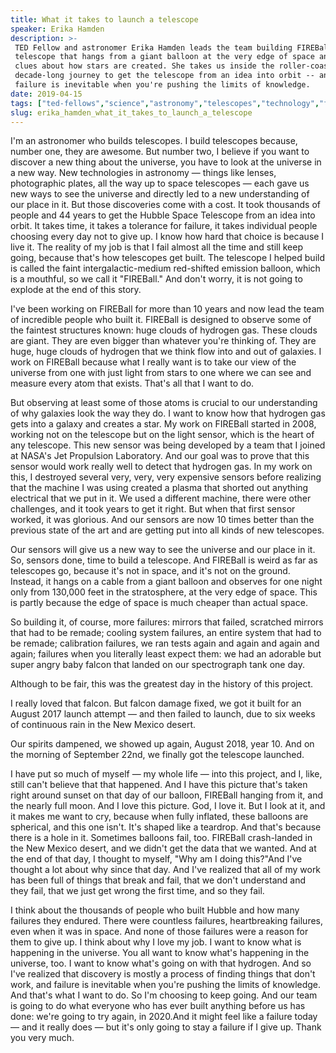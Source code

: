 ```yaml
---
title: What it takes to launch a telescope
speaker: Erika Hamden
description: >-
 TED Fellow and astronomer Erika Hamden leads the team building FIREBall, a
 telescope that hangs from a giant balloon at the very edge of space and looks for
 clues about how stars are created. She takes us inside the roller-coaster,
 decade-long journey to get the telescope from an idea into orbit -- and shows how
 failure is inevitable when you're pushing the limits of knowledge.
date: 2019-04-15
tags: ["ted-fellows","science","astronomy","telescopes","technology","failure","space","physics","universe","nasa","collaboration"]
slug: erika_hamden_what_it_takes_to_launch_a_telescope
---
```


I'm an astronomer who builds telescopes. I build telescopes because, number one, they are
awesome. But number two, I believe if you want to discover a new thing about the universe,
you have to look at the universe in a new way. New technologies in astronomy — things like
lenses, photographic plates, all the way up to space telescopes — each gave us new ways to
see the universe and directly led to a new understanding of our place in it. But those
discoveries come with a cost. It took thousands of people and 44 years to get the Hubble
Space Telescope from an idea into orbit. It takes time, it takes a tolerance for failure,
it takes individual people choosing every day not to give up. I know how hard that choice
is because I live it. The reality of my job is that I fail almost all the time and still
keep going, because that's how telescopes get built. The telescope I helped build is called
the faint intergalactic-medium red-shifted emission balloon, which is a mouthful, so we
call it "FIREBall." And don't worry, it is not going to explode at the end of this
story.

I've been working on FIREBall for more than 10 years and now lead the team of incredible
people who built it. FIREBall is designed to observe some of the faintest structures
known: huge clouds of hydrogen gas. These clouds are giant. They are even bigger than
whatever you're thinking of. They are huge, huge clouds of hydrogen that we think flow
into and out of galaxies. I work on FIREBall because what I really want is to take our
view of the universe from one with just light from stars to one where we can see and
measure every atom that exists. That's all that I want to do.

But observing at least some of those atoms is crucial to our understanding of why galaxies
look the way they do. I want to know how that hydrogen gas gets into a galaxy and creates
a star. My work on FIREBall started in 2008, working not on the telescope but on the light
sensor, which is the heart of any telescope. This new sensor was being developed by a team
that I joined at NASA's Jet Propulsion Laboratory. And our goal was to prove that this
sensor would work really well to detect that hydrogen gas. In my work on this, I destroyed
several very, very, very expensive sensors before realizing that the machine I was using
created a plasma that shorted out anything electrical that we put in it. We used a
different machine, there were other challenges, and it took years to get it right. But
when that first sensor worked, it was glorious. And our sensors are now 10 times better
than the previous state of the art and are getting put into all kinds of new
telescopes.

Our sensors will give us a new way to see the universe and our place in it. So, sensors
done, time to build a telescope. And FIREBall is weird as far as telescopes go, because
it's not in space, and it's not on the ground. Instead, it hangs on a cable from a giant
balloon and observes for one night only from 130,000 feet in the stratosphere, at the very
edge of space. This is partly because the edge of space is much cheaper than actual
space.

So building it, of course, more failures: mirrors that failed, scratched mirrors that had
to be remade; cooling system failures, an entire system that had to be remade; calibration
failures, we ran tests again and again and again and again; failures when you literally
least expect them: we had an adorable but super angry baby falcon that landed on our
spectrograph tank one day.

Although to be fair, this was the greatest day in the history of this project.

I really loved that falcon. But falcon damage fixed, we got it built for an August 2017
launch attempt — and then failed to launch, due to six weeks of continuous rain in the New
Mexico desert.

Our spirits dampened, we showed up again, August 2018, year 10. And on the morning of
September 22nd, we finally got the telescope launched.

I have put so much of myself — my whole life — into this project, and I, like, still can't
believe that that happened. And I have this picture that's taken right around sunset on
that day of our balloon, FIREBall hanging from it, and the nearly full moon. And I love
this picture. God, I love it. But I look at it, and it makes me want to cry, because when
fully inflated, these balloons are spherical, and this one isn't. It's shaped like a
teardrop. And that's because there is a hole in it. Sometimes balloons fail, too. FIREBall
crash-landed in the New Mexico desert, and we didn't get the data that we wanted. And at
the end of that day, I thought to myself, "Why am I doing this?"And I've thought a lot
about why since that day. And I've realized that all of my work has been full of things
that break and fail, that we don't understand and they fail, that we just get wrong the
first time, and so they fail.

I think about the thousands of people who built Hubble and how many failures they endured.
There were countless failures, heartbreaking failures, even when it was in space. And none
of those failures were a reason for them to give up. I think about why I love my job. I
want to know what is happening in the universe. You all want to know what's happening in
the universe, too. I want to know what's going on with that hydrogen. And so I've realized
that discovery is mostly a process of finding things that don't work, and failure is
inevitable when you're pushing the limits of knowledge. And that's what I want to do. So
I'm choosing to keep going. And our team is going to do what everyone who has ever built
anything before us has done: we're going to try again, in 2020.And it might feel like a
failure today — and it really does — but it's only going to stay a failure if I give
up. Thank you very much.

<!--
ad_duration=3.33
comment_count=17
event="TED2019"
external_start_time=0
has_talk_citation=1
intro_duration=11.82
is_subtitle_required="False"
is_talk_featured="True"
language="en"
language_swap="False"
native_language="en"
number_of_related_talks=6
number_of_speakers=1
number_of_subtitled_videos=20
number_of_tags=11
number_of_talk_download_languages=20
number_of_talk_more_resources=0
number_of_talk_recommendations=1
number_of_talks_take_actions=1
post_ad_duration=0.83
published_timestamp="2019-05-30 14:44:41"
recording_date="2019-04-15"
speaker_description="Astrophysicist"
speaker_is_published=1
speaker_name="Erika Hamden"
talk_more_resources=[]
talk_name="What it takes to launch a telescope"
talk_recommendations_blurb="More resources curated by Erika Hamden"
talks_tags=["ted-fellows","science","astronomy","telescopes","technology","failure","space","physics","universe","nasa","collaboration"]
url_audio="https://download.ted.com/talks/ErikaHamden_2019U.mp3?apikey=acme-roadrunner"
url_photo_speaker="https://pe.tedcdn.com/images/ted/58e2ad3af15de7b7e7fc8f1275460d8909b5658a_254x191.jpg"
url_photo_talk="https://s3.amazonaws.com/talkstar-photos/uploads/e12c3031-3d60-47e8-93f7-bc65f0debcd7/ErikaHamden_2019U-embed.jpg"
url_webpage="https://www.ted.com/talks/erika_hamden_what_it_takes_to_launch_a_telescope"
video_type_name="TED Stage Talk"
-->